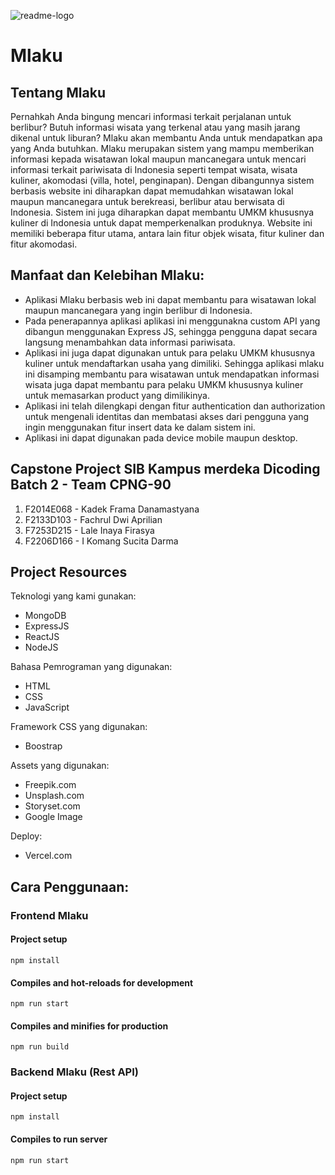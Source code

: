 ![readme-logo](https://user-images.githubusercontent.com/78308555/177283825-4e3aa6d5-e4ef-41e3-a0fd-b23f99a045bc.png)
# Mlaku

Tentang Mlaku
--

Pernahkah Anda bingung mencari informasi terkait perjalanan untuk berlibur? Butuh informasi wisata yang terkenal atau yang masih jarang dikenal untuk liburan? Mlaku akan membantu Anda untuk mendapatkan apa yang Anda butuhkan. Mlaku merupakan sistem yang mampu memberikan informasi kepada wisatawan lokal maupun mancanegara untuk mencari informasi terkait pariwisata di Indonesia seperti tempat wisata, wisata kuliner, akomodasi (villa, hotel, penginapan). Dengan dibangunnya sistem berbasis website ini diharapkan dapat memudahkan wisatawan lokal maupun mancanegara untuk berekreasi, berlibur atau berwisata di Indonesia. Sistem ini juga diharapkan dapat membantu UMKM khususnya kuliner di Indonesia untuk dapat memperkenalkan produknya. Website ini memiliki beberapa fitur utama, antara lain fitur objek wisata, fitur kuliner dan fitur akomodasi.


Manfaat dan Kelebihan Mlaku:
--
- Aplikasi Mlaku berbasis web ini dapat membantu para wisatawan lokal maupun mancanegara yang ingin berlibur di Indonesia.
- Pada penerapannya aplikasi aplikasi ini menggunakna custom API yang dibangun menggunakan Express JS, sehingga pengguna dapat secara langsung menambahkan data informasi pariwisata.
- Aplikasi ini juga dapat digunakan untuk para pelaku UMKM khususnya kuliner untuk mendaftarkan usaha yang dimiliki. Sehingga aplikasi mlaku ini disamping membantu para wisatawan untuk mendapatkan informasi wisata juga dapat membantu para pelaku UMKM khususnya kuliner untuk memasarkan product yang dimilikinya.
- Aplikasi ini telah dilengkapi dengan fitur authentication dan authorization untuk mengenali identitas dan membatasi akses dari pengguna yang ingin menggunakan fitur insert data ke dalam sistem ini.
- Aplikasi ini dapat digunakan pada device mobile maupun desktop.


Capstone Project SIB Kampus merdeka Dicoding Batch 2 - Team CPNG-90
--
1. F2014E068 - Kadek Frama Danamastyana
2. F2133D103 - Fachrul Dwi Aprilian
3. F7253D215 - Lale Inaya Firasya
4. F2206D166 - I Komang Sucita Darma


Project Resources
--
Teknologi yang kami gunakan:
- MongoDB
- ExpressJS
- ReactJS
- NodeJS

Bahasa Pemrograman yang digunakan:
- HTML
- CSS
- JavaScript

Framework CSS yang digunakan:
- Boostrap

Assets yang digunakan:
- Freepik.com
- Unsplash.com
- Storyset.com
- Google Image

Deploy:
- Vercel.com


Cara Penggunaan:
--
### Frontend Mlaku
#### Project setup
```
npm install
```

#### Compiles and hot-reloads for development
```
npm run start
```

#### Compiles and minifies for production
```
npm run build
```

### Backend Mlaku (Rest API)
#### Project setup
```
npm install
```

#### Compiles to run server
```
npm run start
```
